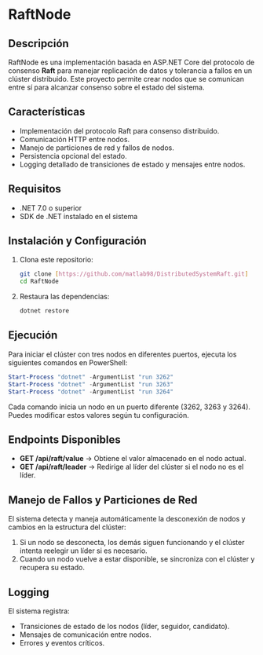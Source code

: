 # RaftNode

## Descripción
RaftNode es una implementación basada en ASP.NET Core del protocolo de consenso **Raft** para manejar replicación de datos y tolerancia a fallos en un clúster distribuido. Este proyecto permite crear nodos que se comunican entre sí para alcanzar consenso sobre el estado del sistema.

## Características
- Implementación del protocolo Raft para consenso distribuido.
- Comunicación HTTP entre nodos.
- Manejo de particiones de red y fallos de nodos.
- Persistencia opcional del estado.
- Logging detallado de transiciones de estado y mensajes entre nodos.

## Requisitos
- .NET 7.0 o superior
- SDK de .NET instalado en el sistema

## Instalación y Configuración
1. Clona este repositorio:
   ```sh
   git clone [https://github.com/matlab98/DistributedSystemRaft.git]
   cd RaftNode
   ```

2. Restaura las dependencias:
   ```sh
   dotnet restore
   ```
## Ejecución
Para iniciar el clúster con tres nodos en diferentes puertos, ejecuta los siguientes comandos en PowerShell:
```powershell
Start-Process "dotnet" -ArgumentList "run 3262"
Start-Process "dotnet" -ArgumentList "run 3263"
Start-Process "dotnet" -ArgumentList "run 3264"
```

Cada comando inicia un nodo en un puerto diferente (3262, 3263 y 3264). Puedes modificar estos valores según tu configuración.

## Endpoints Disponibles
- **GET /api/raft/value** → Obtiene el valor almacenado en el nodo actual.
- **GET /api/raft/leader** → Redirige al líder del clúster si el nodo no es el líder.

## Manejo de Fallos y Particiones de Red
El sistema detecta y maneja automáticamente la desconexión de nodos y cambios en la estructura del clúster:
1. Si un nodo se desconecta, los demás siguen funcionando y el clúster intenta reelegir un líder si es necesario.
2. Cuando un nodo vuelve a estar disponible, se sincroniza con el clúster y recupera su estado.

## Logging
El sistema registra:
- Transiciones de estado de los nodos (líder, seguidor, candidato).
- Mensajes de comunicación entre nodos.
- Errores y eventos críticos.

